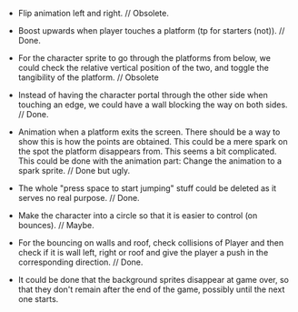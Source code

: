- Flip animation left and right. // Obsolete.

- Boost upwards when player touches a platform (tp for starters (not)). // Done.

- For the character sprite to go through the platforms from below, we could check 
	the relative vertical position of the two, and toggle the tangibility of the platform. // Obsolete

- Instead of having the character portal through the other side when touching an edge, 
	we could have a wall blocking the way on both sides. // Done.

- Animation when a platform exits the screen. There should be a way to show this is how the points are obtained.
	This could be a mere spark on the spot the platform disappears from. This seems a bit complicated.
	This could be done with the animation part: Change the animation to a spark sprite. // Done but ugly.

- The whole "press space to start jumping" stuff could be deleted as it serves no real purpose. // Done.

- Make the character into a circle so that it is easier to control (on bounces). // Maybe.

- For the bouncing on walls and roof, check collisions of Player and then check if it is wall left, right or roof
	and give the player a push in the corresponding direction. // Done.


- It could be done that the background sprites disappear at game over,
	so that they don't remain after the end of the game, possibly until the next one starts.
